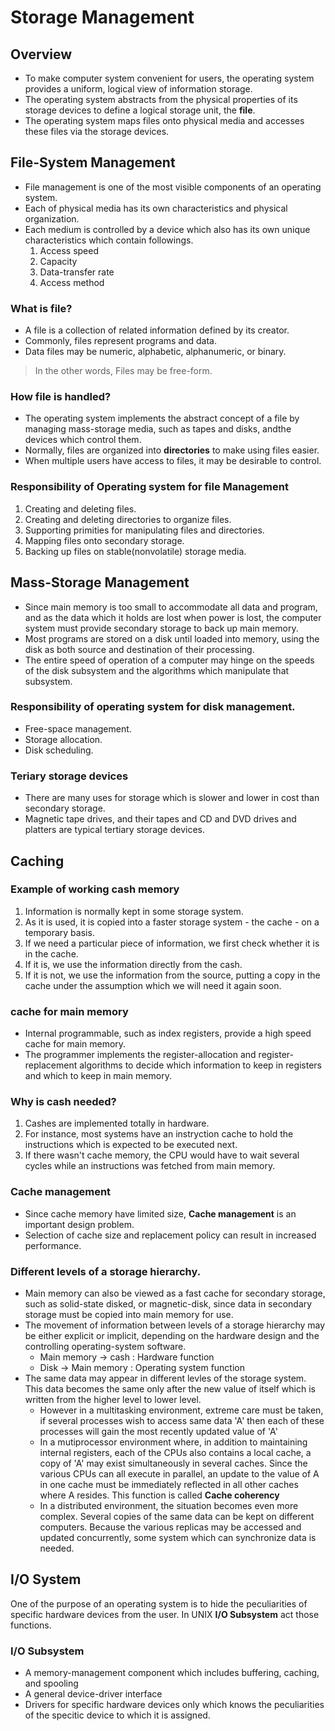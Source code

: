 # Storage Management

## Overview
- To make computer system convenient for users, the operating system provides a uniform, logical view of information storage.
- The operating system abstracts from the physical properties of its storage devices to define a logical storage unit, the **file**.
- The operating system maps files onto physical media and accesses these files via the storage devices.

## File-System Management
- File management is one of the most visible components of an operating system.
- Each of physical media has its own characteristics and physical organization.
- Each medium is controlled by a device which also has its own unique characteristics which contain followings.
    1. Access speed
    2. Capacity
    3. Data-transfer rate
    4. Access method
### What is file?
- A file is a collection of related information defined by its creator.
- Commonly, files represent programs and data.
- Data files may be numeric, alphabetic, alphanumeric, or binary.
> In the other words, Files may be free-form.
### How file is handled?
- The operating system implements the abstract concept of a file by managing mass-storage media, such as tapes and disks, andthe devices which control them.
- Normally, files are organized into **directories** to make using files easier.
- When multiple users have access to files, it may be desirable to control.
### Responsibility of Operating system for file Management
1. Creating and deleting files.
2. Creating and deleting directories to organize files.
3. Supporting primities for manipulating files and directories.
4. Mapping files onto secondary storage.
5. Backing up files on stable(nonvolatile) storage media.

## Mass-Storage Management
- Since main memory is too small to accommodate all data and program, and as the data which it holds are lost when power is lost, the computer system must provide secondary storage to back up main memory.
- Most programs are stored on a disk until loaded into memory, using the disk as both source and destination of their processing.
- The entire speed of operation of a computer may hinge on the speeds of the disk subsystem and the algorithms which manipulate that subsystem.
### Responsibility of operating system for disk management.
- Free-space management.
- Storage allocation.
- Disk scheduling.
### Teriary storage devices
- There are many uses for storage which is slower and lower in cost than secondary storage.
- Magnetic tape drives, and their tapes and CD and DVD drives and platters are typical tertiary storage devices.

## Caching
### Example of working cash memory
1. Information is normally kept in some storage system.
2. As it is used, it is copied into a faster storage system - the cache - on a temporary basis.
3. If we need a particular piece of information, we first check whether it is in the cache.
4. If it is, we use the information directly from the cash.
5. If it is not, we use the information from the source, putting a copy in the cache under the assumption which we will need it again soon.
### cache for main memory
- Internal programmable, such as index registers, provide a high speed cache for main memory.
- The programmer implements the register-allocation and register-replacement algorithms to decide which information to keep in registers and which to keep in main memory.
### Why is cash needed?
1. Cashes are implemented totally in hardware.
2. For instance, most systems have an instryction cache to hold the instructions which is expected to be executed next.
3. If there wasn't cache memory, the CPU would have to wait several cycles while an instructions was fetched from main memory.
### Cache management
- Since cache memory have limited size, **Cache management** is an important design problem.
- Selection of cache size and replacement policy can result in increased performance.
### Different levels of a storage hierarchy.
- Main memory can also be viewed as a fast cache for secondary storage, such as solid-state disked, or magnetic-disk, since data in secondary storage must be copied into main memory for use.
- The movement of information between levels of a storage hierarchy may be either explicit or implicit, depending on the hardware design and the controlling operating-system software.
    - Main memory -> cash : Hardware function
    - Disk -> Main memory : Operating system function
- The same data may appear in different levles of the storage system. This data becomes the same only after the new value of itself which is written from the higher level to lower level.
    - However in a multitasking environment, extreme care must be taken, if several processes wish to access same data 'A' then each of these processes will gain the most recently updated value of 'A'
    - In a mutiprocessor environment where, in addition to maintaining internal registers, each of the CPUs also contains a local cache, a copy of 'A' may exist simultaneously in several caches. Since the various CPUs can all execute in parallel, an update to the value of A in one cache must be immediately reflected in all other caches where A resides. This function is called **Cache coherency**
    - In a distributed environment, the situation becomes even more complex. Several copies of the same data can be kept on different computers. Because the various replicas may be accessed and updated concurrently, some system which can synchronize data is needed.

## I/O System
One of the purpose of an operating system is to hide the peculiarities of specific hardware devices from the user. In UNIX **I/O Subsystem** act those functions.
### I/O Subsystem
- A memory-management component which includes buffering, caching, and spooling
- A general device-driver interface
- Drivers for specific hardware devices only which knows the peculiarities of the specitic device to which it is assigned.